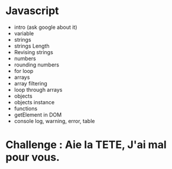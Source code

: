 # Javascript

- intro (ask google about it)
- variable
- strings
- strings Length
- Revising strings
- numbers
- rounding numbers
- for loop
- arrays
- array filtering
- loop through arrays
- objects
- objects instance
- functions
- getElement in DOM
- console log, warning, error, table

# Challenge : Aie la TETE, J'ai mal pour vous.
